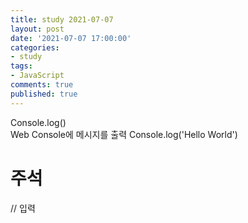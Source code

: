 ```yaml
---
title: study 2021-07-07
layout: post
date: '2021-07-07 17:00:00'
categories:
- study
tags:
- JavaScript
comments: true
published: true
---
```


Console.log()  
Web Console에 메시지를 출력 Console.log('Hello World')  

# 주석
// 입력

<script src="https://gist.github.com/parkhyoungmin/a0030cf75796c899abd0cc902c1d8542.js"></script>
